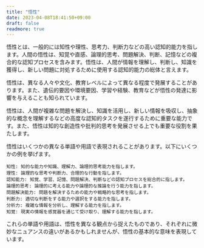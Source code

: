 ```yaml
---
title: "悟性"
date: 2023-04-08T18:41:50+09:00
draft: false
readmore: true
---
```


悟性とは、一般的には知性や理性、思考力、判断力などの高い認知的能力を指します。人間の悟性は、知覚や直感、論理的思考、問題解決、判断、記憶などの複合的な認知プロセスを含みます。悟性は、人間が情報を理解し、判断し、知識を獲得し、新しい問題に対処するために使用する認知的能力の総体と言えます。

悟性は、異なる人々や文化、教育レベルによって異なる程度で発展することがあります。また、遺伝的要因や環境要因、学習や経験、教育などが悟性の発達に影響を与えることも知られています。

悟性は、人間が複雑な問題を解決し、知識を活用し、新しい情報を吸収し、抽象的な概念を理解するなどの高度な認知的タスクを遂行するために重要な能力です。また、悟性は知的な創造性や批判的思考を発展させる上でも重要な役割を果たします。


悟性はいくつかの異なる単語や用語で表現されることがあります。以下にいくつかの例を挙げます。

    知性: 知的な能力や知識、理解力、論理的思考能力を指します。
    理性: 論理的な思考や判断力、合理的な行動を指します。
    認知能力: 知覚、学習、記憶、問題解決、判断などの認知プロセスを総合的に指します。
    論理的思考: 論理的に考える能力や論理的な推論を行う能力を指します。
    問題解決能力: 問題を解決するための能力や戦略的な思考を指します。
    判断力: 適切な判断をする能力や選択をする能力を指します。
    分析力: 複雑な情報を分析し、理解する能力を指します。
    知覚: 現実の情報を感覚器を通じて受け取り、理解する能力を指します。

これらの単語や用語は、悟性を異なる観点から捉えたものであり、それぞれに微妙なニュアンスの違いがあるかもしれませんが、悟性の基本的な意味を表現しています。